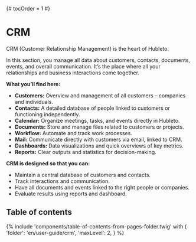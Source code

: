 {# tocOrder = 1 #}

# CRM

CRM (Customer Relationship Management) is the heart of Hubleto.

In this section, you manage all data about customers, contacts, documents, events, and overall communication. It’s the place where all your relationships and business interactions come together.

**What you’ll find here:**

  * **Customers:** Overview and management of all customers – companies and individuals.
  * **Contacts:** A detailed database of people linked to customers or functioning independently.
  * **Calendar:** Organize meetings, tasks, and events directly in Hubleto.
  * **Documents:** Store and manage files related to customers or projects.
  * **Workflow:** Automate and track work processes.
  * **Mail:** Communicate directly with customers via email, linked to CRM.
  * **Dashboards:** Data visualizations and quick overviews of key metrics.
  * **Reports:** Clear outputs and statistics for decision-making.

**CRM is designed so that you can:**

  * Maintain a central database of customers and contacts.
  * Track interactions and communication.
  * Have all documents and events linked to the right people or companies.
  * Evaluate results using reports and dashboard.

## Table of contents

{% include 'components/table-of-contents-from-pages-folder.twig' with {
  'folder': 'en/user-guide/crm',
  'maxLevel': 2,
} %}
